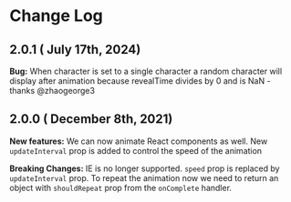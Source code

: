 # Change Log

## 2.0.1 ( July 17th, 2024)

**Bug:**
When character is set to a single character a random character will display after animation because revealTime divides by 0 and is NaN - thanks @zhaogeorge3

## 2.0.0 ( December 8th, 2021)

**New features:**
We can now animate React components as well.
New `updateInterval` prop is added to control the speed of the animation

**Breaking Changes:**
IE is no longer supported.
`speed` prop is replaced by `updateInterval` prop.
To repeat the animation now we need to return an object with `shouldRepeat` prop from the `onComplete` handler.
